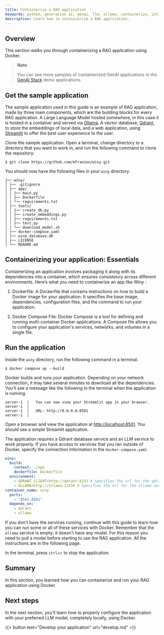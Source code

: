 ```yaml
---
title: Containerize a RAG application
keywords: python, generative ai, genai, llm, ollama, containerize, intitialize, qdrant
description: Learn how to containerize a RAG application.
---
```



## Overview

This section walks you through containerizing a RAG application using Docker.

> **Note**
>
> You can see more samples of containerized GenAI applications in the [GenAI Stack](https://github.com/docker/genai-stack) demo applications.

## Get the sample application

The sample application used in this guide is an example of RAG application, made by three main components, which are the building blocks for every RAG application. A Large Language Model hosted somewhere, in this case it is hosted in a container and served via [Ollama](https://ollama.ai/). A vector database, [Qdrant](https://qdrant.tech/), to store the embeddings of local data, and a web application, using [Streamlit](https://streamlit.io/) to offer the best user experience to the user.

Clone the sample application. Open a terminal, change directory to a directory that you want to work in, and run the following command to clone the repository:

```console
$ git clone https://github.com/mfranzon/winy.git
```

You should now have the following files in your `winy` directory.

```text
├── winy/
│ ├── .gitignore
│ ├── app/
│ │ ├── main.py
│ │ ├── Dockerfile
| | └── requirements.txt
│ ├── tools/
│ │ ├── create_db.py
│ │ ├── create_embeddings.py
│ │ ├── requirements.txt
│ │ ├── test.py
| | └── download_model.sh
│ ├── docker-compose.yaml
│ ├── wine_database.db
│ ├── LICENSE
│ └── README.md
```

## Containerizing your application: Essentials

Containerizing an application involves packaging it along with its dependencies into a container, which ensures consistency across different environments. Here’s what you need to containerize an app like Winy :

1. Dockerfile: A Dockerfile that contains instructions on how to build a Docker image for your application. It specifies the base image, dependencies, configuration files, and the command to run your application.

2. Docker Compose File: Docker Compose is a tool for defining and running multi-container Docker applications. A Compose file allows you to configure your application's services, networks, and volumes in a single file.

## Run the application

Inside the `winy` directory, run the following command in a
terminal.

```console
$ docker compose up --build
```

Docker builds and runs your application. Depending on your network connection, it may take several minutes to download all the dependencies. You'll see a message like the following in the terminal when the application is running.

```console
server-1  |   You can now view your Streamlit app in your browser.
server-1  |
server-1  |   URL: http://0.0.0.0:8501
server-1  |
```

Open a browser and view the application at [http://localhost:8501](http://localhost:8501). You should see a simple Streamlit application. 

The application requires a Qdrant database service and an LLM service to work properly. If you have access to services that you ran outside of Docker, specify the connection information in the `docker-compose.yaml`.

```yaml
winy:
  build:
    context: ./app 
    dockerfile: Dockerfile
  environment:
    - QDRANT_CLIENT=http://qdrant:6333 # Specifies the url for the qdrant database
    - OLLAMA=http://ollama:11434 # Specifies the url for the ollama service
container_name: winy 
  ports:
    - "8501:8501" 
  depends_on:
    - qdrant 
    - ollama 
```

If you don't have the services running, continue with this guide to learn how you can run some or all of these services with Docker.
Remember that the `ollama` service is empty; it doesn't have any model. For this reason you need to pull a model before starting to use the RAG application. All the instructions are in the following page.

In the terminal, press `ctrl`+`c` to stop the application.

## Summary

In this section, you learned how you can containerize and run your RAG
application using Docker.

## Next steps

In the next section, you'll learn how to properly configure the application with your preferred LLM model, completely locally, using Docker.

{{< button text="Develop your application" url="develop.md" >}}
